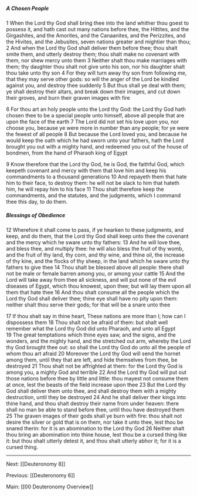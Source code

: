 ##### A Chosen People

1 When the Lord thy God shall bring thee into the land whither thou goest to possess it, and hath cast out many nations before thee, the Hittites, and the Girgashites, and the Amorites, and the Canaanites, and the Perizzites, and the Hivites, and the Jebusites, seven nations greater and mightier than thou; 2 And when the Lord thy God shall deliver them before thee; thou shalt smite them, and utterly destroy them; thou shalt make no covenant with them, nor shew mercy unto them 3 Neither shalt thou make marriages with them; thy daughter thou shalt not give unto his son, nor his daughter shalt thou take unto thy son 4 For they will turn away thy son from following me, that they may serve other gods: so will the anger of the Lord be kindled against you, and destroy thee suddenly 5 But thus shall ye deal with them; ye shall destroy their altars, and break down their images, and cut down their groves, and burn their graven images with fire 

6 For thou art an holy people unto the Lord thy God: the Lord thy God hath chosen thee to be a special people unto himself, above all people that are upon the face of the earth 7 The Lord did not set his love upon you, nor choose you, because ye were more in number than any people; for ye were the fewest of all people 8 But because the Lord loved you, and because he would keep the oath which he had sworn unto your fathers, hath the Lord brought you out with a mighty hand, and redeemed you out of the house of bondmen, from the hand of Pharaoh king of Egypt

9 Know therefore that the Lord thy God, he is God, the faithful God, which keepeth covenant and mercy with them that love him and keep his commandments to a thousand generations 10 And repayeth them that hate him to their face, to destroy them: he will not be slack to him that hateth him, he will repay him to his face 11 Thou shalt therefore keep the commandments, and the statutes, and the judgments, which I command thee this day, to do them.

##### Blessings of Obedience

12 Wherefore it shall come to pass, if ye hearken to these judgments, and keep, and do them, that the Lord thy God shall keep unto thee the covenant and the mercy which he sware unto thy fathers: 13 And he will love thee, and bless thee, and multiply thee: he will also bless the fruit of thy womb, and the fruit of thy land, thy corn, and thy wine, and thine oil, the increase of thy kine, and the flocks of thy sheep, in the land which he sware unto thy fathers to give thee 14 Thou shalt be blessed above all people: there shall not be male or female barren among you, or among your cattle 15 And the Lord will take away from thee all sickness, and will put none of the evil diseases of Egypt, which thou knowest, upon thee; but will lay them upon all them that hate thee 16 And thou shalt consume all the people which the Lord thy God shall deliver thee; thine eye shall have no pity upon them: neither shalt thou serve their gods; for that will be a snare unto thee 

17 If thou shalt say in thine heart, These nations are more than I; how can I dispossess them 18 Thou shalt not be afraid of them: but shalt well remember what the Lord thy God did unto Pharaoh, and unto all Egypt 19 The great temptations which thine eyes saw, and the signs, and the wonders, and the mighty hand, and the stretched out arm, whereby the Lord thy God brought thee out: so shall the Lord thy God do unto all the people of whom thou art afraid 20 Moreover the Lord thy God will send the hornet among them, until they that are left, and hide themselves from thee, be destroyed 21 Thou shalt not be affrighted at them: for the Lord thy God is among you, a mighty God and terrible 22 And the Lord thy God will put out those nations before thee by little and little: thou mayest not consume them at once, lest the beasts of the field increase upon thee 23 But the Lord thy God shall deliver them unto thee, and shall destroy them with a mighty destruction, until they be destroyed 24 And he shall deliver their kings into thine hand, and thou shalt destroy their name from under heaven: there shall no man be able to stand before thee, until thou have destroyed them 25 The graven images of their gods shall ye burn with fire: thou shalt not desire the silver or gold that is on them, nor take it unto thee, lest thou be snared therin: for it is an abomination to the Lord thy God 26 Neither shalt thou bring an abomination into thine house, lest thou be a cursed thing like it: but thou shalt utterly detest it, and thou shalt utterly abhor it; for it is a cursed thing.

---
Next: [[Deuteronomy 8]]

Previous: [[Deuteronomy 6]]

Main: [[00 Deuteronomy Overview]]